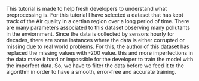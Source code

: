 This tutorial is made to help fresh developers to understand what preprocessing is. For this tutorial I have selected a dataset that has kept track of the Air quality in a certian region 
over a long period of time. There are many parameters associated to this dataset observing many pollutants in the enviornment. Since the data is collected by sensors hourly for decades,
there are some instances where the data is either corrupted or missing due to real world problems. For this, the author of this dataset has replaced the missing values with -200 value.
this and more imperfections in the data make it hard or impossible for the developer to train the model with the imperfect data. So, we have to filter the data before we feed it to the
algorithm in order to have a smooth, error-free and accurate training.
